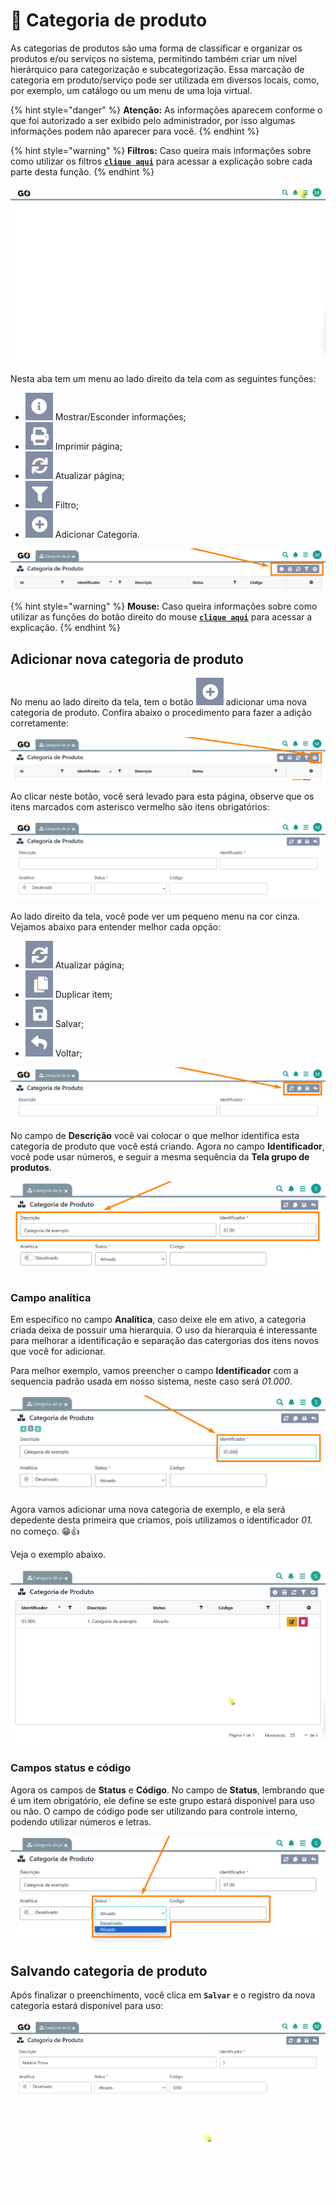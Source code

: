 # 🫙 Categoria de produto

As categorias de produtos são uma forma de classificar e organizar os produtos e/ou serviços no sistema, permitindo também criar um nível hierárquico para categorização e subcategorização. Essa marcação de categoria em produto/serviço pode ser utilizada em diversos locais, como, por exemplo, um catálogo ou um menu de uma loja virtual.

{% hint style="danger" %}
**Atenção:** As informações aparecem conforme o que foi autorizado a ser exibido pelo administrador, por isso algumas informações podem não aparecer para você.
{% endhint %}

{% hint style="warning" %}
**Filtros:** Caso queira mais informações sobre como utilizar os filtros [**`clique aqui`**](/erp-v2/primeiro_acesso/filtros.md) para acessar a explicação sobre cada parte desta função.
{% endhint %}

![](/erp-v2/assets/funcionalidades/categoria_produto/aba_categoria_produto.gif)

Nesta aba tem um menu ao lado direito da tela com as seguintes funções:

- <img src="/erp-v2/assets/icon_exibir.png" alt="" data-size="line"> Mostrar/Esconder informações;
- <img src="/erp-v2/assets/icon_imprimir.png" alt="" data-size="line"> Imprimir página;
- <img src="/erp-v2/assets/icon_atualizar.png" alt="" data-size="line"> Atualizar página;
- <img src="/erp-v2/assets/icon_filtro.png" alt="" data-size="line"> Filtro;
- <img src="/erp-v2/assets/icon_add.png" alt="" data-size="line"> Adicionar Categoria.

![](/erp-v2/assets/funcionalidades/categoria_produto/aba_categoria_produto_menu.png)

{% hint style="warning" %}
**Mouse:** Caso queira informações sobre como utilizar as funções do botão direito do mouse [**`clique aqui`**](/erp-v2/primeiro_acesso/atalhos_internos#menu-botao-direito-do-mouse) para acessar a explicação.
{% endhint %}

## Adicionar nova categoria de produto

No menu ao lado direito da tela, tem o botão <img src="/erp-v2/assets/icon_add.png" alt="" data-size="line"> adicionar uma nova categoria de produto. Confira abaixo o procedimento para fazer a adição corretamente:

![](/erp-v2/assets/funcionalidades/categoria_produto/aba_categoria_produto_add.png)

Ao clicar neste botão, você será levado para esta página, observe que os itens marcados com asterisco vermelho são itens obrigatórios:

![](/erp-v2/assets/funcionalidades/categoria_produto/aba_categoria_produto_add_inicio.png)

Ao lado direito da tela, você pode ver um pequeno menu na cor cinza. Vejamos abaixo para entender melhor cada opção:

- <img src="/erp-v2/assets/icon_atualizar.png" alt="" data-size="line"> Atualizar página;
- <img src="/erp-v2/assets/icon_duplicar.png" alt="" data-size="line"> Duplicar item;
- <img src="/erp-v2/assets/icon_salvar.png" alt="" data-size="line"> Salvar;
- <img src="/erp-v2/assets/icon_voltar.png" alt="" data-size="line"> Voltar;

![](/erp-v2/assets/funcionalidades/categoria_produto/aba_categoria_produto_add_menu.png)

No campo de **Descrição** você vai colocar o que melhor identifica esta categoria de produto que você está criando. Agora no campo **Identificador**, você pode usar números, e seguir a mesma sequência da **Tela  grupo de produtos**.

![](/erp-v2/assets/funcionalidades/grupo_produto/aba_categoria_produto_add_categoria_campos_descricao_identificador.png)

### Campo analítica

Em específico no campo **Analítica**, caso deixe ele em ativo, a categoria criada deixa de possuir uma hierarquia. O uso da hierarquia é interessante para melhorar a identificação e separação das catergorias dos itens novos que você for adicionar.

Para melhor exemplo, vamos preencher o campo **Identificador** com a sequencia padrão usada em nosso sistema, neste caso será *01.000*.

![](/erp-v2/assets/funcionalidades/grupo_produto/aba_categoria_produto_add_categoria_campo_analitica_passo_1.png)

Agora vamos adicionar uma nova categoria de exemplo, e ela será depedente desta primeira que criamos, pois utilizamos o identificador *01.* no começo. 😁👍 

Veja o exemplo abaixo.

![](/erp-v2/assets/funcionalidades/grupo_produto/aba_categoria_produto_add_categoria_campo_analitica_passo_2.gif)

### Campos status e código

Agora os campos de **Status** e **Código**. No campo de **Status**, lembrando que é um item obrigatório, ele define se este grupo estará disponível para uso ou não. O campo de código pode ser utilizando para controle interno, podendo utilizar números e letras.

![](/erp-v2/assets/funcionalidades/grupo_produto/aba_categoria_produto_add_categoria_campos_descricao_status.png)

## Salvando categoria de produto

Após finalizar o preenchimento, você clica em **`Salvar`** e o registro da nova categoria estará disponível para uso:

![](/erp-v2/assets/funcionalidades/categoria_produto/aba_categoria_produto_add_produto_salvar.gif)

<br>